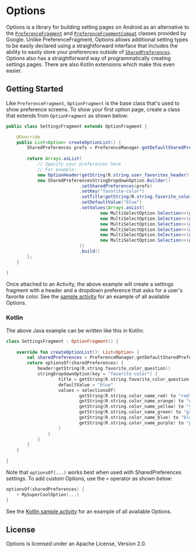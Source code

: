 # Options
Options is a library for building setting pages on Android as an alternative to the [`PreferenceFragment`](https://developer.android.com/reference/android/preference/PreferenceFragment.html) and [`PreferenceFragmentCompat`](https://developer.android.com/reference/android/support/v7/preference/PreferenceFragmentCompat.html) classes provided by Google. Unlike PreferenceFragment, Options allows additional setting types to be easily declared using a straightforward interface that includes the ability to easily store your preferences outside of [`SharedPreferences`](https://developer.android.com/reference/android/content/SharedPreferences.html). Options also has a straightforward way of programmatically creating settings pages. There are also Kotlin extensions which make this even easier.

## Getting Started
Like `PreferenceFragment`, `OptionFragment` is the base class that's used to show preference screens. To show your first option page, create a class that extends from `OptionFragment` as shown below:

```java
public class SettingsFragment extends OptionFragment {

    @Override
    public List<Option> createOptionList() {
        SharedPreferences prefs = PreferenceManager.getDefaultSharedPreferences(getContext());
        
        return Arrays.asList(
            // Specify your preferences here
            // For example:
            new OptionHeader(getString(R.string.user_favorites_header)),
            new SharedPreferencesStringDropdownOption.Builder()
                            .setSharedPreferences(prefs)
                            .setKey("favorite-color")
                            .setTitle(getString(R.string.favorite_color_question))
                            .setDefaultValue("blue")
                            .setValues(Arrays.asList(
                                    new MultiSelectOption.Selection<>(getString(R.string.color_name_red), "red"),
                                    new MultiSelectOption.Selection<>(getString(R.string.color_name_orange), "orange"),
                                    new MultiSelectOption.Selection<>(getString(R.string.color_name_yellow), "yellow"),
                                    new MultiSelectOption.Selection<>(getString(R.string.color_name_green), "green"),
                                    new MultiSelectOption.Selection<>(getString(R.string.color_name_blue), "blue"),
                                    new MultiSelectOption.Selection<>(getString(R.string.color_name_purple), "purple")
                            ))
                            .build()
        };
    }

}
```

Once attached to an Activity, the above example will create a settings fragment with a header and a dropdown preference that asks for a user's favorite color. See the [sample activity](https://github.com/marverenic/Options/blob/master/sample/src/main/java/com/marverenic/options/demo/MainActivity.java) for an example of all available Options.

### Kotlin
The above Java example can be written like this in Kotlin:

```kotlin
class SettingsFragment : OptionFragment() {
    
    override fun createOptionList(): List<Option> {
        val sharedPreferences = PreferenceManager.getDefaultSharedPreferences(getContext())
        return optionsOf(sharedPreferences) {
            header(getString(R.string.favorite_color_question))
            stringDropdownOption(key = "favorite-color") {
                    title = getString(R.string.favorite_color_question)
                    defaultValue = "blue"
                    values = selectionsOf(
                            getString(R.string.color_name_red) to "red",
                            getString(R.string.color_name_orange) to "orange",
                            getString(R.string.color_name_yellow) to "yellow",
                            getString(R.string.color_name_green) to "green",
                            getString(R.string.color_name_blue) to "blue",
                            getString(R.string.color_name_purple) to "purple"
                    )
                }
            }
        }
    }
    
}
```

Note that `optionsOf(...)` works best when used with SharedPreferences settings. To add custom Options, use the `+` operator as shown below:
```kotlin
optionsOf(sharedPreferences) {
    + MySuperCoolOption(...)
}
```

See the [Kotlin sample activity](https://github.com/marverenic/Options/blob/master/sample-kotlin/src/main/java/com/marverenic/options/demo/MainActivity.kt) for an example of all available Options.

## License
Options is licensed under an Apache License, Version 2.0.
